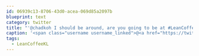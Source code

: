 ```yaml
---
id: 06939c13-8706-43d0-acea-069d85a2097b
blueprint: text
category: twitter
title: "'@chadkoh I should be around, are you going to be at #LeanCoffeeKL this week? cc: @austinxt"
caption: '<span class="username username_linked">@<a href="https://twitter.com/chadkoh" title="Chad Kohalyk">chadkoh</a></span> I should be around, are you going to be at <span class="hashtag hashtag_local">#<a href="http://tweettemp.darylchymko.ca/?tag=leancoffeekl">LeanCoffeeKL</a> this week? cc: <span class="username username_linked">@<a href="https://twitter.com/austinxt" title="Zenia Austin">austinxt</a></span>'
tags:
  - LeanCoffeeKL
---
```

